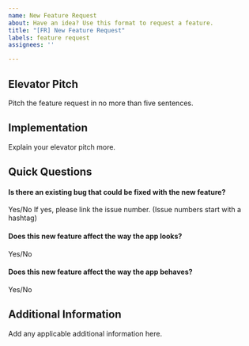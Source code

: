 ```yaml
---
name: New Feature Request
about: Have an idea? Use this format to request a feature.
title: "[FR] New Feature Request"
labels: feature request
assignees: ''

---
```


## Elevator Pitch
Pitch the feature request in no more than five sentences.

## Implementation
Explain your elevator pitch more.

## Quick Questions
#### Is there an existing bug that could be fixed with the new feature?
Yes/No
If yes, please link the issue number. (Issue numbers start with a hashtag)
#### Does this new feature affect the way the app looks?
Yes/No
#### Does this new feature affect the way the app behaves?
Yes/No

## Additional Information
Add any applicable additional information here.
